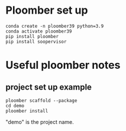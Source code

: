 # Ploomber set up 
    conda create -n ploomber39 python=3.9
    conda activate ploomber39
    pip install ploomber
    pip install soopervisor

# Useful ploomber notes

## project set up example
    ploomber scaffold --package
    cd demo
    ploomber install

"demo" is the project name.

    